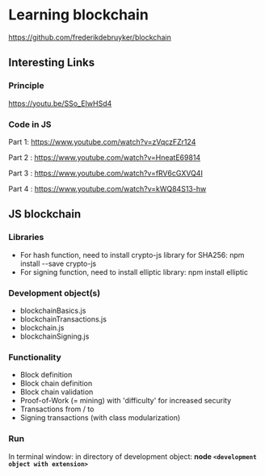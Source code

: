 # Learning blockchain
https://github.com/frederikdebruyker/blockchain
## Interesting Links
### Principle
https://youtu.be/SSo_EIwHSd4

### Code in JS
Part 1: https://www.youtube.com/watch?v=zVqczFZr124

Part 2 : https://www.youtube.com/watch?v=HneatE69814

Part 3 : https://www.youtube.com/watch?v=fRV6cGXVQ4I

Part 4 : https://www.youtube.com/watch?v=kWQ84S13-hw 

## JS blockchain
### Libraries
- For hash function, need to install crypto-js library for SHA256: npm install --save crypto-js
- For signing function, need to install elliptic library: npm install elliptic
### Development object(s)
- blockchainBasics.js
- blockchainTransactions.js
- blockchain.js
- blockchainSigning.js
### Functionality
- Block definition
- Block chain definition
- Block chain validation
- Proof-of-Work (= mining) with 'difficulty' for increased security
- Transactions from / to
- Signing transactions (with class modularization)
### Run
In terminal window: in directory of development object: **node `<development object with extension>`**
